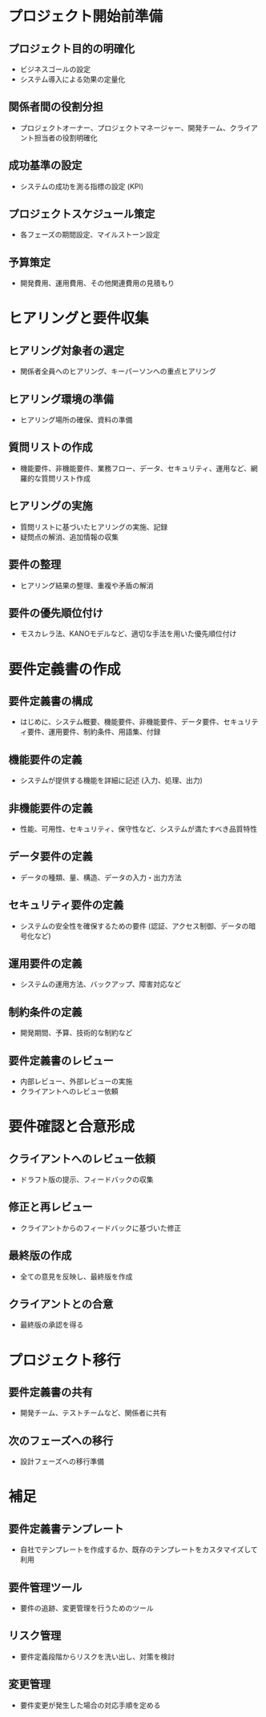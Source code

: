 # プロジェクト開始前準備

## プロジェクト目的の明確化

- ビジネスゴールの設定
- システム導入による効果の定量化

## 関係者間の役割分担

- プロジェクトオーナー、プロジェクトマネージャー、開発チーム、クライアント担当者の役割明確化

## 成功基準の設定

- システムの成功を測る指標の設定 (KPI)

## プロジェクトスケジュール策定

- 各フェーズの期間設定、マイルストーン設定

## 予算策定

- 開発費用、運用費用、その他関連費用の見積もり

# ヒアリングと要件収集

## ヒアリング対象者の選定

- 関係者全員へのヒアリング、キーパーソンへの重点ヒアリング

## ヒアリング環境の準備

- ヒアリング場所の確保、資料の準備

## 質問リストの作成

- 機能要件、非機能要件、業務フロー、データ、セキュリティ、運用など、網羅的な質問リスト作成

## ヒアリングの実施

- 質問リストに基づいたヒアリングの実施、記録
- 疑問点の解消、追加情報の収集

## 要件の整理

- ヒアリング結果の整理、重複や矛盾の解消

## 要件の優先順位付け

- モスカレラ法、KANOモデルなど、適切な手法を用いた優先順位付け

# 要件定義書の作成

## 要件定義書の構成

- はじめに、システム概要、機能要件、非機能要件、データ要件、セキュリティ要件、運用要件、制約条件、用語集、付録

## 機能要件の定義

- システムが提供する機能を詳細に記述 (入力、処理、出力)

## 非機能要件の定義

- 性能、可用性、セキュリティ、保守性など、システムが満たすべき品質特性

## データ要件の定義

- データの種類、量、構造、データの入力・出力方法

## セキュリティ要件の定義

- システムの安全性を確保するための要件 (認証、アクセス制御、データの暗号化など)

## 運用要件の定義

- システムの運用方法、バックアップ、障害対応など

## 制約条件の定義

- 開発期間、予算、技術的な制約など

## 要件定義書のレビュー

- 内部レビュー、外部レビューの実施
- クライアントへのレビュー依頼

# 要件確認と合意形成

## クライアントへのレビュー依頼

- ドラフト版の提示、フィードバックの収集

## 修正と再レビュー

- クライアントからのフィードバックに基づいた修正

## 最終版の作成

- 全ての意見を反映し、最終版を作成

## クライアントとの合意

- 最終版の承認を得る

# プロジェクト移行

## 要件定義書の共有

- 開発チーム、テストチームなど、関係者に共有

## 次のフェーズへの移行

- 設計フェーズへの移行準備

# 補足

## 要件定義書テンプレート

- 自社でテンプレートを作成するか、既存のテンプレートをカスタマイズして利用

## 要件管理ツール

- 要件の追跡、変更管理を行うためのツール

## リスク管理

- 要件定義段階からリスクを洗い出し、対策を検討

## 変更管理

- 要件変更が発生した場合の対応手順を定める
